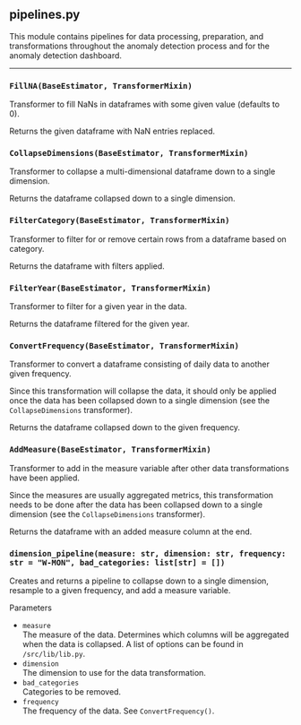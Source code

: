 ## pipelines.py

This module contains pipelines for data processing, preparation, and transformations throughout the anomaly detection process and for the anomaly detection dashboard.

---

### `FillNA(BaseEstimator, TransformerMixin)`

Transformer to fill NaNs in dataframes with some given value (defaults to 0).

Returns the given dataframe with NaN entries replaced.

### `CollapseDimensions(BaseEstimator, TransformerMixin)`

Transformer to collapse a multi-dimensional dataframe down to a single dimension.

Returns the dataframe collapsed down to a single dimension.

### `FilterCategory(BaseEstimator, TransformerMixin)`

Transformer to filter for or remove certain rows from a dataframe based on category.

Returns the dataframe with filters applied.

### `FilterYear(BaseEstimator, TransformerMixin)`

Transformer to filter for a given year in the data.

Returns the dataframe filtered for the given year.

### `ConvertFrequency(BaseEstimator, TransformerMixin)`

Transformer to convert a dataframe consisting of daily data to another given frequency.

Since this transformation will collapse the data, it should only be applied once the data has been collapsed down to a single dimension (see the `CollapseDimensions` transformer).

Returns the dataframe collapsed down to the given frequency.

### `AddMeasure(BaseEstimator, TransformerMixin)`

Transformer to add in the measure variable after other data transformations have been applied.

Since the measures are usually aggregated metrics, this transformation needs to be done after the data has been collapsed down to a single dimension (see the `CollapseDimensions` transformer).

Returns the dataframe with an added measure column at the end.


### `dimension_pipeline(measure: str, dimension: str, frequency: str = "W-MON", bad_categories: list[str] = [])`

Creates and returns a pipeline to collapse down to a single dimension, resample to a given frequency, and add a measure variable.

Parameters
- `measure` <br /> The measure of the data. Determines which columns will be aggregated when the data is collapsed. A list of options can be found in `/src/lib/lib.py`.
- `dimension` <br /> The dimension to use for the data transformation.
- `bad_categories` <br /> Categories to be removed.
- `frequency` <br /> The frequency of the data. See `ConvertFrequency()`.